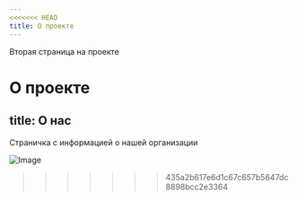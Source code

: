 ```yaml
---
<<<<<<< HEAD
title: О проекте
---
```

Вторая страница на проекте

О проекте
=======
title: О нас
---
Страничка с информацией о нашей организации

![Image](/images/fresh.svg)
>>>>>>> 435a2b617e6d1c67c657b5647dc8898bcc2e3364

